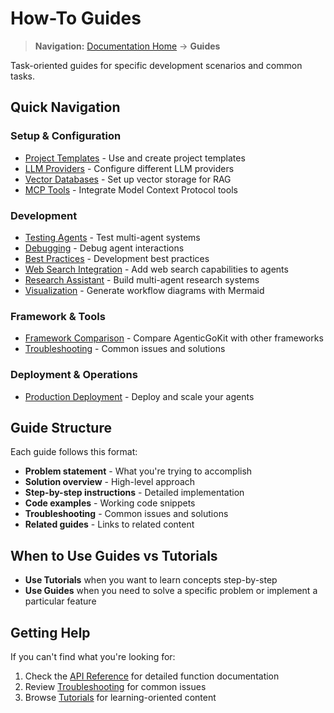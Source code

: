 # How-To Guides

> **Navigation:** [Documentation Home](../README.md) → **Guides**

Task-oriented guides for specific development scenarios and common tasks.

## Quick Navigation

### Setup & Configuration
- [Project Templates](project-templates.md) - Use and create project templates
- [LLM Providers](setup/llm-providers.md) - Configure different LLM providers
- [Vector Databases](setup/vector-databases.md) - Set up vector storage for RAG
- [MCP Tools](setup/mcp-tools.md) - Integrate Model Context Protocol tools

### Development
- [Testing Agents](development/testing-agents.md) - Test multi-agent systems
- [Debugging](development/debugging.md) - Debug agent interactions
- [Best Practices](development/best-practices.md) - Development best practices
- [Web Search Integration](development/web-search-integration.md) - Add web search capabilities to agents
- [Research Assistant](development/research-assistant.md) - Build multi-agent research systems
- [Visualization](development/visualization.md) - Generate workflow diagrams with Mermaid

### Framework & Tools
- [Framework Comparison](framework-comparison.md) - Compare AgenticGoKit with other frameworks
- [Troubleshooting](troubleshooting.md) - Common issues and solutions

### Deployment & Operations
- [Production Deployment](deployment/README.md) - Deploy and scale your agents

## Guide Structure

Each guide follows this format:
- **Problem statement** - What you're trying to accomplish
- **Solution overview** - High-level approach
- **Step-by-step instructions** - Detailed implementation
- **Code examples** - Working code snippets
- **Troubleshooting** - Common issues and solutions
- **Related guides** - Links to related content

## When to Use Guides vs Tutorials

- **Use Tutorials** when you want to learn concepts step-by-step
- **Use Guides** when you need to solve a specific problem or implement a particular feature

## Getting Help

If you can't find what you're looking for:
1. Check the [API Reference](../reference/README.md) for detailed function documentation
2. Review [Troubleshooting](troubleshooting.md) for common issues
3. Browse [Tutorials](../tutorials/README.md) for learning-oriented content